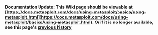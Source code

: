 <!-- Maintainers:  Please do not modify this file directly, create a pull request instead -->

**Documentation Update: This Wiki page should be viewable at [https://docs.metasploit.com/docs/using-metasploit/basics/using-metasploit.html](https://docs.metasploit.com/docs/using-metasploit/basics/using-metasploit.html). Or if it is no longer available, see this page's [previous history](./_history)**

